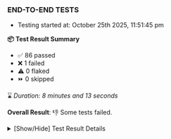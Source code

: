 ### END-TO-END TESTS

- Testing started at: October 25th 2025, 11:51:45 pm

**📦 Test Result Summary**

- ✅ 86 passed
- ❌ 1 failed
- ⚠️ 0 flaked
- ⏩ 0 skipped

⌛ _Duration: 8 minutes and 13 seconds_

**Overall Result**: 👎 Some tests failed.



<details>
    <summary>[Show/Hide] Test Result Details</summary>
    <div markdown="1">

| Test | Browser | Test Case | Tags | Result |
| :---: | :---: | :--- | :---: | :---: |
| 1 | chromium-meshery-provider | deploys a published design to a connected cluster |  | ❌ |

</div>
</details>


<!-- To see the full report, please visit our CI/CD pipeline with reporter. -->